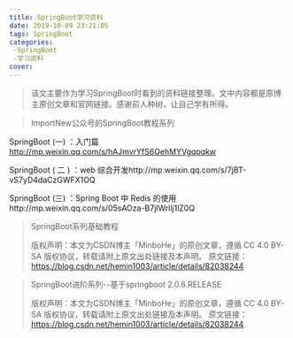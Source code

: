 ```yaml
---
title: SpringBoot学习资料
date: 2019-10-09 23:21:05
tags: SpringBoot
categories:
 -SpringBoot
 -学习资料
cover: 
---
```




> 该文主要作为学习SpringBoot时看到的资料链接整理。文中内容都是原博主原创文章和官网链接。感谢前人种树，让自己学有所得。

> ImportNew公众号的SpringBoot教程系列

SpringBoot (一) ：入门篇			http://mp.weixin.qq.com/s/hAJmvrYfS6OehMYVgqpqkw

SpringBoot ( 二 ) ：web 综合开发http://mp.weixin.qq.com/s/7jBT-vS7yD4daCzGWFX1OQ

SpringBoot (三) ：Spring Boot 中 Redis 的使用http://mp.weixin.qq.com/s/05sAOza-B7jlWrllj1lZ0Q

[SpringBoot ( 四 ) ：thymeleaf 使用详解]: http://mp.weixin.qq.com/s/d1nLZuzaZ9MDj2rV-52oIw
[SpringBoot ( 五) ：spring data jpa 的使用]: http://mp.weixin.qq.com/s/fAcOvQutfWosyh10wAjmSA
[SpringBoot (六) ：如何优雅的使用 mybatis]: https://mp.weixin.qq.com/s/oDbcHyjyS4gc5wS85PbfLA
[SpringBoot ( 七 ) ：springboot + mybatis 多数据源最简解决方案]: http://mp.weixin.qq.com/s/TXGiYzqi2oCXuN4xuPy5Zw
[SpringBoot ( 八 ) ：RabbitMQ 详解]: http://mp.weixin.qq.com/s/5G3wHzNzpcUlBLwqOJ7BUQ
[SpringBoot ( 九 ) ：定时任务]: http://mp.weixin.qq.com/s/8JRuyh6FMZCobQVkk-isQA
[SpringBoot ( 十 ) ：邮件服务	]: http://mp.weixin.qq.com/s/Rbb9CyMNjhzIHSo4gqQopQ
[SpringBoot ( 十一 ) ：SpringBoot 中 mongodb 的使用]: http://mp.weixin.qq.com/s/T-u8ste30Ks4fezd0g3tOw
[SpringBoot ( 十二 ) ：SpringBoot 如何测试打包部署——]: http://mp.weixin.qq.com/s/WJ6WIirmj4CCuwaHb8YTjg
[SpringBoot ( 十三 ) ：SpringBoot 小技巧]: http://mp.weixin.qq.com/s/-Amwc9BZBGATcpCOfpPD8g
[SpringBoot (十四 ) ：SpringBoot 整合 shiro- 登录认证和权限管理]: http://mp.weixin.qq.com/s/344c8r-mjtabSo5QQ1MY-A



> SpringBoot系列基础教程
>
> 版权声明：本文为CSDN博主「MinboHe」的原创文章，遵循 CC 4.0 BY-SA 版权协议，转载请附上原文出处链接及本声明。
> 原文链接：https://blog.csdn.net/hemin1003/article/details/82038244					

[Spring Boot系列 - 1. 简介]: https://blog.csdn.net/hemin1003/article/details/53217308
[Spring Boot系列 - 2. Spring Boot提供的特性]: https://blog.csdn.net/hemin1003/article/details/53217388
[Spring Boot系列 - 3. SpringBoot项目学习汇总]: https://blog.csdn.net/hemin1003/article/details/53217489
[Spring Boot系列 - 4. 读取配置文件（application.yml）中的属性值]: https://blog.csdn.net/hemin1003/article/details/53227523
[Spring Boot系列 - 5. 不同的环境使用不同的配置]: https://blog.csdn.net/hemin1003/article/details/53229053
[Spring Boot系列 - 6. spring boot 实现Restful API]: https://blog.csdn.net/hemin1003/article/details/53229083
[Spring Boot系列 - 7. Spring Boot 部署与服务配置]: https://blog.csdn.net/hemin1003/article/details/75644985
[为什么说 Java 程序员必须掌握 Spring Boot ？]: https://kb.cnblogs.com/page/606682/
[SpringBoot实现分布式锁]: http://www.itmuch.com/spring-boot/global-lock/

> SpringBoot进阶系列--基于springboot 2.0.6.RELEASE
>
> 版权声明：本文为CSDN博主「MinboHe」的原创文章，遵循 CC 4.0 BY-SA 版权协议，转载请附上原文出处链接及本声明。
> 原文链接：https://blog.csdn.net/hemin1003/article/details/82038244

[SpringBoot从入门到精通教程（一） 如何进行单元测试编写和场景案例分析]: https://blog.csdn.net/hemin1003/article/details/90214986
[SpringBoot从入门到精通教程（二） 拦截器用法和场景案例分析]: https://blog.csdn.net/hemin1003/article/details/90242803
[SpringBoot从入门到精通教程（三） RocketMQ集成和场景案例分析]: https://blog.csdn.net/hemin1003/article/details/90405506
[SpringBoot从入门到精通教程（四） @Scheduled定时器用法和场景案例分析]: https://blog.csdn.net/hemin1003/article/details/90454462
[SpringBoot从入门到精通教程（五） 内嵌Tomcat自定义配置用法]: https://blog.csdn.net/hemin1003/article/details/91991433
[SpringBoot从入门到精通教程（六） Mysql和Mybatis+XML用法详解]: https://blog.csdn.net/hemin1003/article/details/93123524
[SpringBoot从入门到精通教程（七） Mysql多数据源和Hikari用法详解]: https://blog.csdn.net/hemin1003/article/details/94194400
[SpringBoot从入门到精通教程（八） 多环境配置文件用法]: https://blog.csdn.net/hemin1003/article/details/96483484
[SpringBoot从入门到精通教程（九） Docker集成+容器化部署详解/上篇]: https://blog.csdn.net/hemin1003/article/details/96483517
[SpringBoot从入门到精通教程（十） Docker集成+容器化部署详解/下篇使用Dockerfile进行构建]: https://hemin.blog.csdn.net/article/details/99676483
[SpringBoot从入门到精通教程（十一） 分布式缓存Redis整合/解决中文乱码问题]: https://blog.csdn.net/hemin1003/article/details/96483538
[SpringBoot从入门到精通教程（十二） Dubbo服务提供者、服务消费者整合/Zookeeper集成]: https://blog.csdn.net/hemin1003/article/details/96483573
[SpringBoot从入门到精通教程（十三） 全局唯一ID/分布式ID解决方案]: https://blog.csdn.net/hemin1003/article/details/96483588
[SpringBoot从入门到精通教程（十四） Druid连接池集成]: https://blog.csdn.net/hemin1003/article/details/99637453
[SpringBoot从入门到精通教程（十五） Logback日志框架集成]: https://blog.csdn.net/hemin1003/article/details/99637532
[SpringBoot从入门到精通教程（十六） ELK日志集成]: https://blog.csdn.net/hemin1003/article/details/99637553
[SpringBoot从入门到精通教程（十七） 日志异步化处理用法]: https://blog.csdn.net/hemin1003/article/details/99637609
[SpringBoot从入门到精通教程（十八） 全局异常处理]: https://blog.csdn.net/hemin1003/article/details/99637714
[SpringBoot从入门到精通教程（十九） API接口防刷机制]: https://blog.csdn.net/hemin1003/article/details/99637749
[SpringBoot从入门到精通教程（二十） 分布式锁用法（基于Redis实现）]: https://blog.csdn.net/hemin1003/article/details/99637778
[SpringBoot从入门到精通教程（二十一） MongoDB集成用法]: https://hemin.blog.csdn.net/article/details/99637830
[SpringBoot从入门到精通教程（二十二） Oauth2+Token详细用法/SpringSecurity]: https://blog.csdn.net/hemin1003/article/details/96483440
[Server端对应的Github源码地址]: https://github.com/hemin1003/spring-boot-study/tree/master/spring-boot2-study/spring-boot2-parent/spring-boot2-oauth2-opaque-server
[SpringBoot从入门到精通教程（二十三） Oauth2+JWT集成/SpringSecurity]: https://hemin.blog.csdn.net/article/details/96483461
[Server端对应的Github源码地址]: https://github.com/hemin1003/spring-boot-study/tree/master/spring-boot2-study/spring-boot2-parent/spring-boot2-oauth2-jwt-server
[SpringBoot从入门到精通教程（二十四） Swagger集成用法]: https://hemin.blog.csdn.net/article/details/99637936